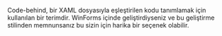﻿Code-behind, bir XAML dosyasıyla eşleştirilen kodu tanımlamak için kullanılan bir terimdir.  WinForms içinde geliştirdiyseniz ve bu geliştirme stilinden memnunsanız bu sizin için harika bir seçenek olabilir.
